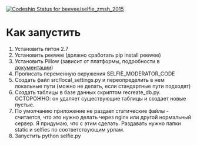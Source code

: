 [ ![Codeship Status for beevee/selfie_zmsh_2015](https://codeship.com/projects/7a3ec780-7d49-0132-04d9-42f9cc6659ff/status?branch=master)](https://codeship.com/projects/56612)

Как запустить
=============

1. Установить питон 2.7
2. Установить peewee (должно сработать pip install peewee)
3. Установить Pillow (зависит от платформы, подробности в [документации](https://pillow.readthedocs.org/installation.html))
4. Прописать переменную окружения SELFIE_MODERATOR_CODE
5. Создать файл src/local_settings.py и переопределить в нем локальные пути (можно не делать, если стандартные пути подходят)
6. Создать таблицы в базе данных скриптом recreate_db.py. ОСТОРОЖНО: он удаляет существующие таблицы и создает новые пустые.
7. По умолчанию приложение не раздает статические файлы - считается, что это нужно делать через nginx или другой нормальный сервер. Я придумаю, что с этим сделать. Раздавать нужно папки static и selfies по соответствующим урлам.
8. Запустить python selfie.py